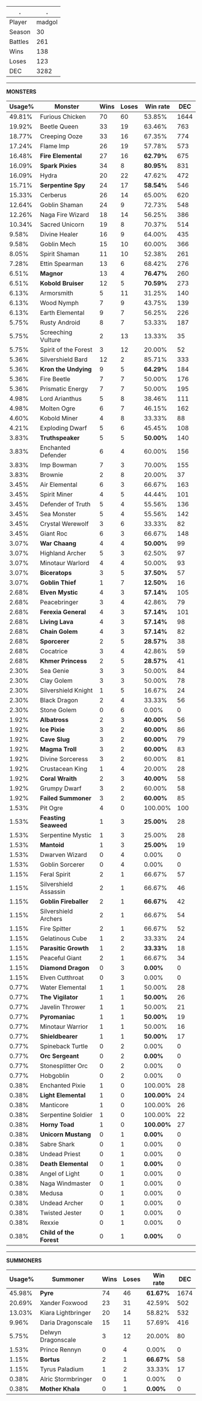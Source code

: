.|.
|-|-
Player|madgol
Season|30
Battles|261
Wins|138
Loses|123
DEC|3282

---
**MONSTERS**

Usage%|Monster|Wins|Loses|Win rate|DEC|
-|-|-|-|-|-|
49.81%|Furious Chicken|70|60|53.85%|1644|
19.92%|Beetle Queen|33|19|63.46%|763|
18.77%|Creeping Ooze|33|16|67.35%|774|
17.24%|Flame Imp|26|19|57.78%|573|
16.48%|**Fire Elemental**|27|16|**62.79%**|675|
16.09%|**Spark Pixies**|34|8|**80.95%**|831|
16.09%|Hydra|20|22|47.62%|472|
15.71%|**Serpentine Spy**|24|17|**58.54%**|546|
15.33%|Cerberus|26|14|65.00%|620|
12.64%|Goblin Shaman|24|9|72.73%|548|
12.26%|Naga Fire Wizard|18|14|56.25%|386|
10.34%|Sacred Unicorn|19|8|70.37%|514|
9.58%|Divine Healer|16|9|64.00%|435|
9.58%|Goblin Mech|15|10|60.00%|366|
8.05%|Spirit Shaman|11|10|52.38%|261|
7.28%|Ettin Spearman|13|6|68.42%|276|
6.51%|**Magnor**|13|4|**76.47%**|260|
6.51%|**Kobold Bruiser**|12|5|**70.59%**|273|
6.13%|Armorsmith|5|11|31.25%|140|
6.13%|Wood Nymph|7|9|43.75%|139|
6.13%|Earth Elemental|9|7|56.25%|226|
5.75%|Rusty Android|8|7|53.33%|187|
5.75%|Screeching Vulture|2|13|13.33%|35|
5.75%|Spirit of the Forest|3|12|20.00%|52|
5.36%|Silvershield Bard|12|2|85.71%|333|
5.36%|**Kron the Undying**|9|5|**64.29%**|184|
5.36%|Fire Beetle|7|7|50.00%|176|
5.36%|Prismatic Energy|7|7|50.00%|195|
4.98%|Lord Arianthus|5|8|38.46%|111|
4.98%|Molten Ogre|6|7|46.15%|162|
4.60%|Kobold Miner|4|8|33.33%|88|
4.21%|Exploding Dwarf|5|6|45.45%|108|
3.83%|**Truthspeaker**|5|5|**50.00%**|140|
3.83%|Enchanted Defender|6|4|60.00%|156|
3.83%|Imp Bowman|7|3|70.00%|155|
3.83%|Brownie|2|8|20.00%|37|
3.45%|Air Elemental|6|3|66.67%|163|
3.45%|Spirit Miner|4|5|44.44%|101|
3.45%|Defender of Truth|5|4|55.56%|136|
3.45%|Sea Monster|5|4|55.56%|142|
3.45%|Crystal Werewolf|3|6|33.33%|82|
3.45%|Giant Roc|6|3|66.67%|148|
3.07%|**War Chaang**|4|4|**50.00%**|99|
3.07%|Highland Archer|5|3|62.50%|97|
3.07%|Minotaur Warlord|4|4|50.00%|93|
3.07%|**Biceratops**|3|5|**37.50%**|57|
3.07%|**Goblin Thief**|1|7|**12.50%**|16|
2.68%|**Elven Mystic**|4|3|**57.14%**|105|
2.68%|Peacebringer|3|4|42.86%|79|
2.68%|**Ferexia General**|4|3|**57.14%**|101|
2.68%|**Living Lava**|4|3|**57.14%**|98|
2.68%|**Chain Golem**|4|3|**57.14%**|82|
2.68%|**Sporcerer**|2|5|**28.57%**|38|
2.68%|Cocatrice|3|4|42.86%|59|
2.68%|**Khmer Princess**|2|5|**28.57%**|41|
2.30%|Sea Genie|3|3|50.00%|84|
2.30%|Clay Golem|3|3|50.00%|78|
2.30%|Silvershield Knight|1|5|16.67%|24|
2.30%|Black Dragon|2|4|33.33%|56|
2.30%|Stone Golem|0|6|0.00%|0|
1.92%|**Albatross**|2|3|**40.00%**|56|
1.92%|**Ice Pixie**|3|2|**60.00%**|86|
1.92%|**Cave Slug**|3|2|**60.00%**|79|
1.92%|**Magma Troll**|3|2|**60.00%**|83|
1.92%|Divine Sorceress|3|2|60.00%|81|
1.92%|Crustacean King|1|4|20.00%|28|
1.92%|**Coral Wraith**|2|3|**40.00%**|58|
1.92%|Grumpy Dwarf|3|2|60.00%|58|
1.92%|**Failed Summoner**|3|2|**60.00%**|85|
1.53%|Pit Ogre|4|0|100.00%|100|
1.53%|**Feasting Seaweed**|1|3|**25.00%**|28|
1.53%|Serpentine Mystic|1|3|25.00%|28|
1.53%|**Mantoid**|1|3|**25.00%**|19|
1.53%|Dwarven Wizard|0|4|0.00%|0|
1.53%|Goblin Sorcerer|0|4|0.00%|0|
1.15%|Feral Spirit|2|1|66.67%|57|
1.15%|Silvershield Assassin|2|1|66.67%|46|
1.15%|**Goblin Fireballer**|2|1|**66.67%**|42|
1.15%|Silvershield Archers|2|1|66.67%|54|
1.15%|Fire Spitter|2|1|66.67%|52|
1.15%|Gelatinous Cube|1|2|33.33%|24|
1.15%|**Parasitic Growth**|1|2|**33.33%**|18|
1.15%|Peaceful Giant|2|1|66.67%|34|
1.15%|**Diamond Dragon**|0|3|**0.00%**|0|
1.15%|Elven Cutthroat|0|3|0.00%|0|
0.77%|Water Elemental|1|1|50.00%|28|
0.77%|**The Vigilator**|1|1|**50.00%**|26|
0.77%|Javelin Thrower|1|1|50.00%|21|
0.77%|**Pyromaniac**|1|1|**50.00%**|19|
0.77%|Minotaur Warrior|1|1|50.00%|16|
0.77%|**Shieldbearer**|1|1|**50.00%**|17|
0.77%|Spineback Turtle|0|2|0.00%|0|
0.77%|**Orc Sergeant**|0|2|**0.00%**|0|
0.77%|Stonesplitter Orc|0|2|0.00%|0|
0.77%|Hobgoblin|0|2|0.00%|0|
0.38%|Enchanted Pixie|1|0|100.00%|28|
0.38%|**Light Elemental**|1|0|**100.00%**|24|
0.38%|Manticore|1|0|100.00%|26|
0.38%|Serpentine Soldier|1|0|100.00%|22|
0.38%|**Horny Toad**|1|0|**100.00%**|27|
0.38%|**Unicorn Mustang**|0|1|**0.00%**|0|
0.38%|Sabre Shark|0|1|0.00%|0|
0.38%|Undead Priest|0|1|0.00%|0|
0.38%|**Death Elemental**|0|1|**0.00%**|0|
0.38%|Angel of Light|0|1|0.00%|0|
0.38%|Naga Windmaster|0|1|0.00%|0|
0.38%|Medusa|0|1|0.00%|0|
0.38%|Undead Archer|0|1|0.00%|0|
0.38%|Twisted Jester|0|1|0.00%|0|
0.38%|Rexxie|0|1|0.00%|0|
0.38%|**Child of the Forest**|0|1|**0.00%**|0|

---
**SUMMONERS**

Usage%|Summoner|Wins|Loses|Win rate|DEC|
-|-|-|-|-|-|
45.98%|**Pyre**|74|46|**61.67%**|1674|
20.69%|Xander Foxwood|23|31|42.59%|502|
13.03%|Kiara Lightbringer|20|14|58.82%|532|
9.96%|Daria Dragonscale|15|11|57.69%|416|
5.75%|Delwyn Dragonscale|3|12|20.00%|80|
1.53%|Prince Rennyn|0|4|0.00%|0|
1.15%|**Bortus**|2|1|**66.67%**|58|
1.15%|Tyrus Paladium|1|2|33.33%|17|
0.38%|Alric Stormbringer|0|1|0.00%|0|
0.38%|**Mother Khala**|0|1|**0.00%**|0|
